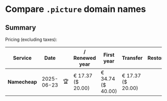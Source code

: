 # Compare `.picture` domain names

## Summary

Pricing (excluding taxes):

| Service | Date |  | / Renewed year | First year | Transfer | Restoration |
|--|--|--|--|--|--|--|
| **Namecheap** | 2025-06-23 | 🏆 | € 17.37<br>($ 20.00) | € 34.74<br>($ 40.00) | € 17.37<br>($ 20.00) |  |

